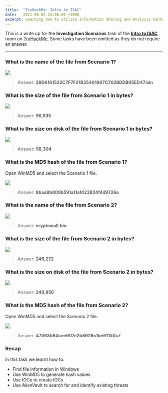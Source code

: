 ```yaml
---
title:  "TryHackMe: Intro to ISAC"
date:   2021-06-02 23:00:00 +1000
excerpt: Learning how to utilize Information Sharing and Analysis Centers to gather threat intelligence and collect IOCs.
---
```


This is a write up for the **Investigation Scenarios** task of the [**Intro to ISAC**](https://tryhackme.com/room/introtoisac) room on [TryHackMe](https://tryhackme.com). Some tasks have been omitted as they do not require an answer.

***

### What is the name of the file from Scenario 1?

<img src="{{ site.baseurl }}/assets/images/2021-06-02-intro-to-isac/01-file.png">

> Answer: **29D6161522C7F7F21B35401907C702BDDB05ED47.bin**

### What is the size of the file from Scenario 1 in bytes?

<img src="{{ site.baseurl }}/assets/images/2021-06-02-intro-to-isac/02-size.png">

> Answer: **96,535**

### What is the size on disk of the file from Scenario 1 in bytes?

<img src="{{ site.baseurl }}/assets/images/2021-06-02-intro-to-isac/02-size.png">

> Answer: **98,304**

### What is the MD5 hash of the file from Scenario 1?

Open WinMD5 and select the Scenario 1 file.

<img src="{{ site.baseurl }}/assets/images/2021-06-02-intro-to-isac/03-md5.png">

> Answer: **8baa9b809b591a11af423824f4d9726a**

### What is the name of the file from Scenario 2?

<img src="{{ site.baseurl }}/assets/images/2021-06-02-intro-to-isac/04-cryptowall.png">

> Answer: **cryptowall.bin**

### What is the size of the file from Scenario 2 in bytes?

<img src="{{ site.baseurl }}/assets/images/2021-06-02-intro-to-isac/04-cryptowall.png">

> Answer: **246,272**

### What is the size on disk of the file from Scenario 2 in bytes?

<img src="{{ site.baseurl }}/assets/images/2021-06-02-intro-to-isac/04-cryptowall.png">

> Answer: **249,856**

### What is the MD5 hash of the file from Scenario 2?

Open WinMD5 and select the Scenario 2 file.

<img src="{{ site.baseurl }}/assets/images/2021-06-02-intro-to-isac/05-md5.png">

> Answer: **47363b94cee907e2b8926c1be61150c7**

### Recap

In this task we learnt how to:
 * Find file information in Windows
 * Use WinMD5 to generate hash values
 * Use IOCe to create IOCs
 * Use AlienVault to search for and identify existing threats
 